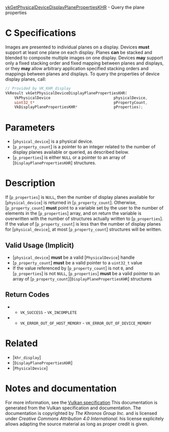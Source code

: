 [vkGetPhysicalDeviceDisplayPlanePropertiesKHR](https://www.khronos.org/registry/vulkan/specs/1.3-extensions/man/html/vkGetPhysicalDeviceDisplayPlanePropertiesKHR.html) - Query the plane properties

# C Specifications
Images are presented to individual planes on a display.
Devices  **must**  support at least one plane on each display.
Planes  **can**  be stacked and blended to composite multiple images on one
display.
Devices  **may**  support only a fixed stacking order and fixed mapping between
planes and displays, or they  **may**  allow arbitrary application specified
stacking orders and mappings between planes and displays.
To query the properties of device display planes, call:
```c
// Provided by VK_KHR_display
VkResult vkGetPhysicalDeviceDisplayPlanePropertiesKHR(
    VkPhysicalDevice                            physicalDevice,
    uint32_t*                                   pPropertyCount,
    VkDisplayPlanePropertiesKHR*                pProperties);
```

# Parameters
- [`physical_device`] is a physical device.
- [`p_property_count`] is a pointer to an integer related to the number of display planes available or queried, as described below.
- [`p_properties`] is either `NULL` or a pointer to an array of [`DisplayPlanePropertiesKHR`] structures.

# Description
If [`p_properties`] is `NULL`, then the number of display planes available
for [`physical_device`] is returned in [`p_property_count`].
Otherwise, [`p_property_count`] **must**  point to a variable set by the user to
the number of elements in the [`p_properties`] array, and on return the
variable is overwritten with the number of structures actually written to
[`p_properties`].
If the value of [`p_property_count`] is less than the number of display
planes for [`physical_device`], at most [`p_property_count`] structures
will be written.
## Valid Usage (Implicit)
-  [`physical_device`] **must**  be a valid [`PhysicalDevice`] handle
-  [`p_property_count`] **must**  be a valid pointer to a `uint32_t` value
-    If the value referenced by [`p_property_count`] is not `0`, and [`p_properties`] is not `NULL`, [`p_properties`] **must**  be a valid pointer to an array of [`p_property_count`][`DisplayPlanePropertiesKHR`] structures

## Return Codes
*   - `VK_SUCCESS`  - `VK_INCOMPLETE` 
*   - `VK_ERROR_OUT_OF_HOST_MEMORY`  - `VK_ERROR_OUT_OF_DEVICE_MEMORY`

# Related
- [`khr_display`]
- [`DisplayPlanePropertiesKHR`]
- [`PhysicalDevice`]

# Notes and documentation
For more information, see the [Vulkan specification](https://www.khronos.org/registry/vulkan/specs/1.3-extensions/html/vkspec.html)
This documentation is generated from the Vulkan specification and documentation.
The documentation is copyrighted by *The Khronos Group Inc.* and is licensed under *Creative Commons Attribution 4.0 International*.
his license explicitely allows adapting the source material as long as proper credit is given.
        